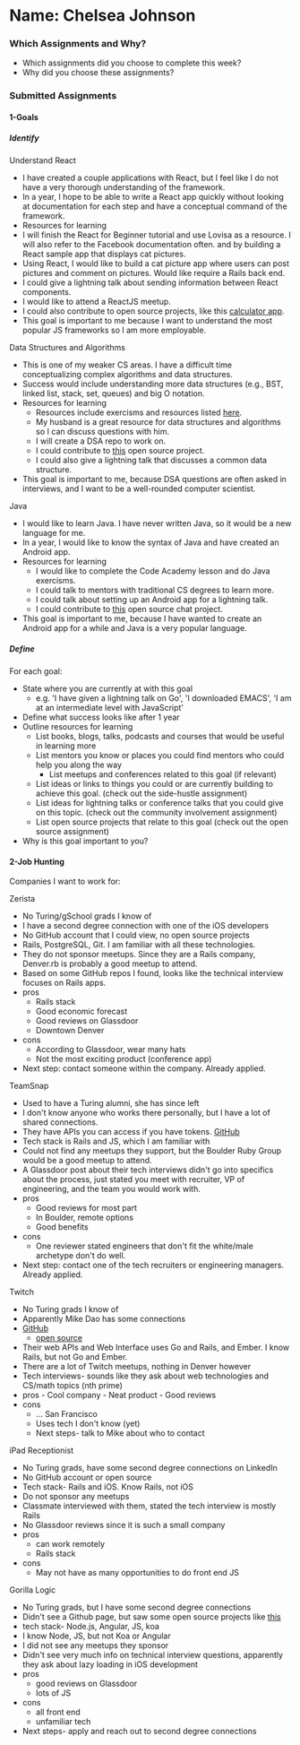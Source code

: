 # Name: Chelsea Johnson

### Which Assignments and Why?
- Which assignments did you choose to complete this week?
- Why did you choose these assignments?

### Submitted Assignments

#### 1-Goals

##### Identify

Understand React
 - I have created a couple applications with React, but I feel like I do not have a very thorough understanding of the framework.
 - In a year, I hope to be able to write a React app quickly without looking at documentation for each step and have a conceptual command of the framework.
 - Resources for learning
  - I will finish the React for Beginner tutorial and use Lovisa as a resource. I will also refer to the Facebook documentation often.
 and by building a React sample app that displays cat pictures.
  - Using React, I would like to build a cat picture app where users can post pictures and comment on pictures. Would like require a Rails back end.
  - I could give a lightning talk about sending information between React components.
  - I would like to attend a ReactJS meetup.
  - I could also contribute to open source projects, like this [calculator app](https://github.com/benoitvallon/react-native-nw-react-calculator).
 - This goal is important to me because I want to understand the most popular JS frameworks so I am more employable.

Data Structures and Algorithms
- This is one of my weaker CS areas. I have a difficult time conceptualizing complex algorithms and data structures.
- Success would include understanding more data structures (e.g., BST, linked list, stack, set, queues) and big O notation.
- Resources for learning
  - Resources include exercisms and resources listed [here](https://gist.github.com/julsfelic/ce5f238955e71271ec3c8c4ae2d3ec0a).
  - My husband is a great resource for data structures and algorithms so I can discuss questions with him.
  - I will create a DSA repo to work on.
  - I could contribute to [this](https://github.com/patmorin/ods) open source project.
  - I could also give a lightning talk that discusses a common data structure.
- This goal is important to me, because DSA questions are often asked in interviews, and I want to be a well-rounded computer scientist.

Java
- I would like to learn Java. I have never written Java, so it would be a new language for me.
- In a year, I would like to know the syntax of Java and have created an Android app.
- Resources for learning
  - I would like to complete the Code Academy lesson and do Java exercisms.
  - I could talk to mentors with traditional CS degrees to learn more.
  - I could talk about setting up an Android app for a lightning talk.
  - I could contribute to [this](http://java-source.net/open-source/chat-servers/freecs) open source chat project.
- This goal is important to me, because I have wanted to create an Android app for a while and Java is a very popular language.

##### Define

For each goal:
  - State where you are currently at with this goal
    - e.g. 'I have given a lightning talk on Go', 'I downloaded EMACS', 'I am at an intermediate level with JavaScript'
  - Define what success looks like after 1 year
  - Outline resources for learning
    - List books, blogs, talks, podcasts and courses that would be useful in learning more
    - List mentors you know or places you could find mentors who could help you along the way
        - List meetups and conferences related to this goal (if relevant)
    - List ideas or links to things you could or are currently building to achieve this goal. (check out the side-hustle assignment)
    - List ideas for lightning talks or conference talks that you could give on this topic. (check out the community involvement assignment)
    - List open source projects that relate to this goal (check out the open source assignment)
  - Why is this goal important to you?


#### 2-Job Hunting

Companies I want to work for: <br>

Zerista

  - No Turing/gSchool grads I know of
  - I have a second degree connection with one of the iOS developers
  - No GitHub account that I could view, no open source projects
  - Rails, PostgreSQL, Git. I am familiar with all these technologies.
  - They do not sponsor meetups. Since they are a Rails company, Denver.rb is probably a good meetup to attend.
  - Based on some GitHub repos I found, looks like the technical interview focuses on Rails apps.
  - pros
    - Rails stack
    - Good economic forecast
    - Good reviews on Glassdoor
    - Downtown Denver
  - cons
    - According to Glassdoor, wear many hats
    - Not the most exciting product (conference app)
  - Next step: contact someone within the company. Already applied. <br>


TeamSnap

  - Used to have a Turing alumni, she has since left
  - I don't know anyone who works there personally, but I have a lot of shared connections.
  - They have APIs you can access if you have tokens. [GitHub](https://github.com/teamsnap/teamsnap_rb)
  - Tech stack is Rails and JS, which I am familiar with
  - Could not find any meetups they support, but the Boulder Ruby Group would be a good meetup to attend.
  - A Glassdoor post about their tech interviews didn't go into specifics about the process, just stated you meet with recruiter, VP of engineering, and the team you would work with.
  - pros
    - Good reviews for most part
    - In Boulder, remote options
    - Good benefits
  - cons
    - One reviewer stated engineers that don't fit the white/male archetype don't do well.
  - Next step: contact one of the tech recruiters or engineering managers. Already applied.


 Twitch

  - No Turing grads I know of
  - Apparently Mike Dao has some connections
  - [GitHub](https://github.com/justintv/Twitch-API)
    - [open source](http://help.twitch.tv/customer/portal/articles/1262922-open-broadcaster-software)
   - Their web APIs and Web Interface uses Go and Rails, and Ember. I know Rails, but not Go and Ember.
   - There are a lot of Twitch meetups, nothing in Denver however
   - Tech interviews- sounds like they ask about web technologies and CS/math topics (nth prime)
   - pros
    - Cool company
    - Neat product
    - Good reviews
  - cons
    - ... San Francisco
    - Uses tech I don't know (yet)
    - Next steps- talk to Mike about who to contact <br>


iPad Receptionist

  - No Turing grads, have some second degree connections on LinkedIn
  - No GitHub account or open source
  - Tech stack- Rails and iOS. Know Rails, not iOS
  - Do not sponsor any meetups
  - Classmate interviewed with them, stated the tech interview is mostly Rails
  - No Glassdoor reviews since it is such a small company
  - pros
    - can work remotely
    - Rails stack
  - cons
    - May not have as many opportunities to do front end JS <br>


Gorilla Logic

  - No Turing grads, but I have some second degree connections
  - Didn't see a Github page, but saw some open source projects like [this](https://github.com/alexnauda/monkeytalk)
  - tech stack- Node.js, Angular, JS, koa
  - I know Node, JS, but not Koa or Angular
  - I did not see any meetups they sponsor
  -  Didn't see very much info on technical interview questions, apparently they ask about lazy loading in iOS development
  - pros
    - good reviews on Glassdoor
    - lots of JS
  - cons
    - all front end
    - unfamiliar tech
  - Next steps- apply and reach out to second degree connections

